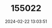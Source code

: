 ---
title: "155022"
category: "Uranoscopus polli"
draft: false
date: 2024-02-22 13:03:51
languages:
  Portuguese: ["Bufo", "Cabeçudo", "Cabeçudo-malhado", "Masca-tabaco", "Papa-tabaco", "Peixe-cabeçudo", "Peixe-sapo", "Peixe-tabaqueiro", "Sapo", "Tabaqueiro"]
  Undetermined: ["Buki getj"]
  German: ["Himmelsgucker", "Sterngucker"]
  Danish: ["Hvidplettet stjernekigger"]
  Spanish; Castilian: ["Miracielo Moteado", "Rata"]
  French: ["Rascasse Blanche", "Uranoscope à Points Blancs"]
  English: ["Whitespotted Stargazer"]
---